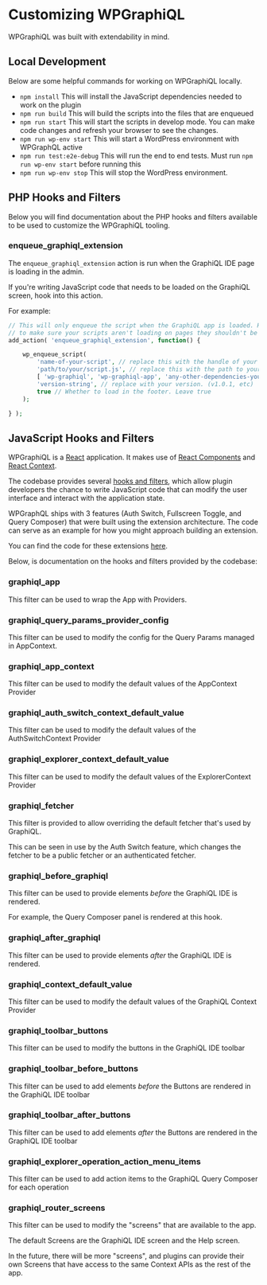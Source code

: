 # Customizing WPGraphiQL

WPGraphiQL was built with extendability in mind. 

## Local Development

Below are some helpful commands for working on WPGraphiQL locally.

- `npm install` This will install the JavaScript dependencies needed to work on the plugin
- `npm run build` This will build the scripts into the files that are enqueued
- `npm run start` This will start the scripts in develop mode. You can make code changes and refresh your browser to see the changes.
- `npm run wp-env start` This will start a WordPress environment with WPGraphQL active
- `npm run test:e2e-debug` This will run the end to end tests. Must run `npm run wp-env start` before running this
- `npm run wp-env stop` This will stop the WordPress environment. 

## PHP Hooks and Filters

Below you will find documentation about the PHP hooks and filters available to be used to customize
the WPGraphiQL tooling. 

### enqueue_graphiql_extension

The `enqueue_graphiql_extension` action is run when the GraphiQL IDE page is loading in the admin. 

If you're writing JavaScript code that needs to be loaded on the GraphiQL screen, hook into this action. 

For example: 

```php
// This will only enqueue the script when the GraphiQL app is loaded. Hook into this action
// to make sure your scripts aren't loading on pages they shouldn't be loading for.
add_action( 'enqueue_graphiql_extension', function() {

    wp_enqueue_script(
        'name-of-your-script', // replace this with the handle of your script
        'path/to/your/script.js', // replace this with the path to your script
        [ 'wp-graphiql', 'wp-graphiql-app', 'any-other-dependencies-you-need' ], // include at least the first 2 to ensure wp-graphiql is loaded before your script
        'version-string', // replace with your version. (v1.0.1, etc)
        true // Whether to load in the footer. Leave true
	);

} );
```

## JavaScript Hooks and Filters

WPGraphiQL is a [React](https://reactjs.org/) application. It makes use of [React Components](https://reactjs.org/docs/components-and-props.html) 
and [React Context](https://reactjs.org/docs/context.html).

The codebase provides several [hooks and filters](https://www.ibenic.com/use-wordpress-hooks-package-javascript-apps/), 
which allow plugin developers the chance to write JavaScript code that can modify the user interface 
and interact with the application state.

WPGraphQL ships with 3 features (Auth Switch, Fullscreen Toggle, and Query Composer) that were built 
using the extension architecture. The code can serve as an example for how you might approach building
an extension. 

You can find the code for these extensions [here](https://github.com/wp-graphql/wp-graphql/tree/develop/packages/).

Below, is documentation on the hooks and filters provided by the codebase:

### graphiql_app

This filter can be used to wrap the App with Providers. 

### graphiql_query_params_provider_config

This filter can be used to modify the config for the Query Params managed in AppContext.

### graphiql_app_context

This filter can be used to modify the default values of the AppContext Provider

### graphiql_auth_switch_context_default_value

This filter can be used to modify the default values of the AuthSwitchContext Provider

### graphiql_explorer_context_default_value

This filter can be used to modify the default values of the ExplorerContext Provider

### graphiql_fetcher

This filter is provided to allow overriding the default fetcher that's used by GraphiQL.

This can be seen in use by the Auth Switch feature, which changes the fetcher to be a public fetcher
or an authenticated fetcher.

### graphiql_before_graphiql

This filter can be used to provide elements _before_ the GraphiQL IDE is rendered. 

For example, the Query Composer panel is rendered at this hook. 

### graphiql_after_graphiql 

This filter can be used to provide elements _after_ the GraphiQL IDE is rendered. 

### graphiql_context_default_value

This filter can be used to modify the default values of the GraphiQL Context Provider

### graphiql_toolbar_buttons

This filter can be used to modify the buttons in the GraphiQL IDE toolbar

### graphiql_toolbar_before_buttons

This filter can be used to add elements _before_ the Buttons are rendered in the GraphiQL IDE toolbar

### graphiql_toolbar_after_buttons

This filter can be used to add elements _after_ the Buttons are rendered in the GraphiQL IDE toolbar

### graphiql_explorer_operation_action_menu_items

This filter can be used to add action items to the GraphiQL Query Composer for each operation

### graphiql_router_screens

This filter can be used to modify the "screens" that are available to the app. 

The default Screens are the GraphiQL IDE screen and the Help screen.

In the future, there will be more "screens", and plugins can provide their own Screens that
have access to the same Context APIs as the rest of the app.
